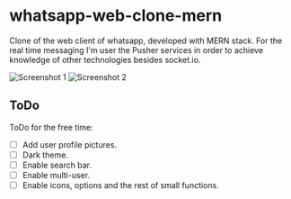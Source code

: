 # whatsapp-web-clone-mern
Clone of the web client of whatsapp, developed with MERN stack. For the real time messaging I'm user the Pusher services in order to achieve knowledge of other technologies besides socket.io. 

![Screenshot 1](https://gabrielvazquez.com/git-screen/whatsapp-web-clone-mern-01.png)
![Screenshot 2](https://gabrielvazquez.com/git-screen/whatsapp-web-clone-mern-02.png)

## ToDo

ToDo for the free time:

- [ ] Add user profile pictures.
- [ ] Dark theme.
- [ ] Enable search bar.
- [ ] Enable multi-user.
- [ ] Enable icons, options and the rest of small functions.
